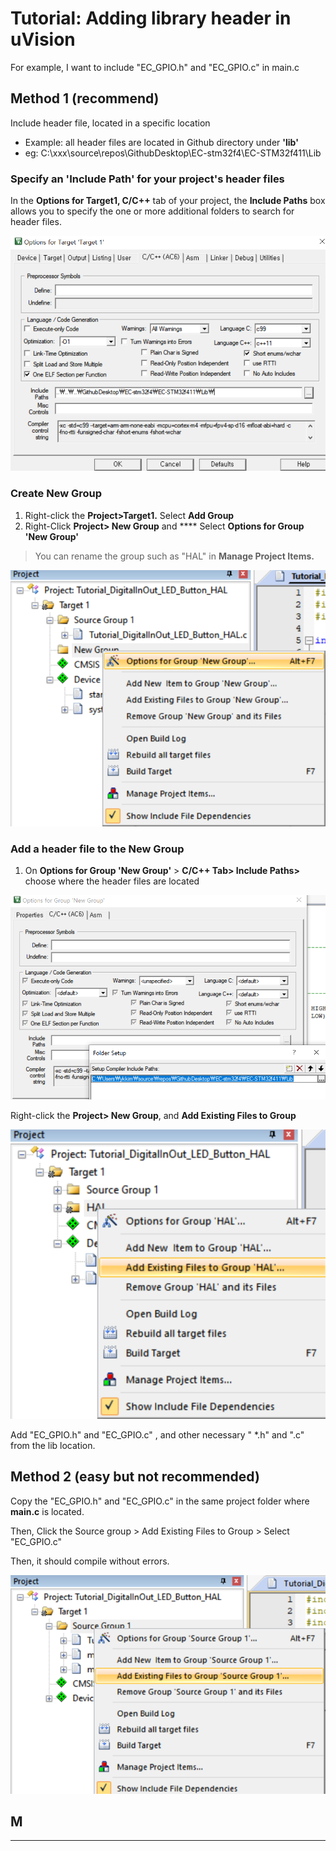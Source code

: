 # Tutorial: Adding library header in uVision

For example, I want to include "EC\_GPIO.h" and "EC\_GPIO.c" in main.c

## Method 1 (recommend)

Include header file, located in a specific location

* Example: all header files are located in Github directory under **'lib'**
* eg: C:\xxx\source\repos\GithubDesktop\EC-stm32f4\EC-STM32f411\Lib

### **Specify an 'Include Path' for your project's header files**

In the **Options for Target1, C/C++** tab of your project, the **Include Paths** box allows you to specify the one or more additional folders to search for header files.

![](<../../../.gitbook/assets/image (45).png>)

### **Create New Group**

1. Right-click the **Project>Target1.** Select **Add Group**
2. Right-Click **Project> New Group** and \*\*\*\* Select **Options for Group 'New Group'**

> You can rename the group such as "HAL" in **Manage Project Items.**

![](<../../../.gitbook/assets/image (48).png>)

### **Add a header file to the New Group**

1. On **Options for Group 'New Group'** > **C/C++ Tab> Include Paths>** choose where the header files are located

![](<../../../.gitbook/assets/image (47).png>)

Right-click the **Project> New Group**, and **Add Existing Files to Group**

![](<../../../.gitbook/assets/image (44).png>)

Add "EC\_GPIO.h" and "EC\_GPIO.c" , and other necessary " \*.h" and ".c" from the lib location.





## Method 2 (easy but not recommended)

Copy the "EC\_GPIO.h" and "EC\_GPIO.c" in the same project folder where **main.c** is located.

Then, Click the Source group > Add Existing Files to Group > Select "EC\_GPIO.c"

Then, it should compile without errors.

![](<../../../.gitbook/assets/image (46).png>)

## M

***
